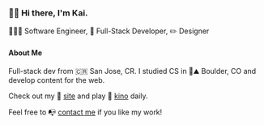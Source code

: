 ### 👋🏼 Hi there, I'm Kai.

🧑🏽‍💻 Software Engineer, 🚀 Full-Stack Developer, ✏️ Designer

#### About Me
Full-stack dev from 🇨🇷 San Jose, CR. I studied CS in 🦬⛰️ Boulder, CO and develop content for the web. 

Check out my 💨 [site](https://kaischuyler.com) and play 📼 [kino](https://www.kino.wtf/) daily. 

Feel free to 📭 [contact me](mailto:kai@kaischuyler.com) if you like my work!
